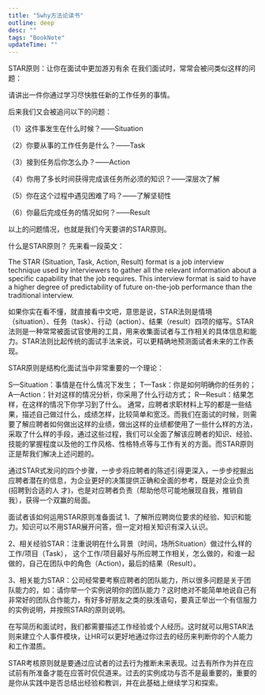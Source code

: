 ```yaml
---
title: "5why方法论读书"
outline: deep
desc: ""
tags: "BookNote"
updateTime: ""
---
```


STAR原则：让你在面试中更加游刃有余
在我们面试时，常常会被问类似这样的问题：

请讲出一件你通过学习尽快胜任新的工作任务的事情。

后来我们又会被追问以下的问题：

（1）这件事发生在什么时候？——Situation

（2）你要从事的工作任务是什么？——Task

（3）接到任务后你怎么办？——Action

（4）你用了多长时间获得完成该任务所必须的知识？——深层次了解

（5）你在这个过程中遇见困难了吗？——了解坚韧性

（6）你最后完成任务的情况如何？——Result

以上的问题情况，也就是我们今天要讲的STAR原则。

什么是STAR原则？
先来看一段英文：

The STAR (Situation, Task, Action, Result) format is a job interview technique used by interviewers to gather all the relevant information about a specific capability that the job requires. This interview format is said to have a higher degree of predictability of future on-the-job performance than the traditional interview.

如果你实在看不懂，就直接看中文吧，意思是说，STAR法则是情境（situation）、任务（task）、行动（action）、结果（result）四项的缩写。STAR法则是一种常常被面试官使用的工具，用来收集面试者与工作相关的具体信息和能力。STAR法则比起传统的面试手法来说，可以更精确地预测面试者未来的工作表现。

STAR原则是结构化面试当中非常重要的一个理论：

S—Situation：事情是在什么情况下发生；
T—Task：你是如何明确你的任务的；
A—Action：针对这样的情况分析，你采用了什么行动方式；
R—Result：结果怎样，在这样的情况下你学习到了什么。
通常，应聘者求职材料上写的都是一些结果，描述自己做过什么，成绩怎样，比较简单和宽泛。而我们在面试的时候，则需要了解应聘者如何做出这样的业绩，做出这样的业绩都使用了一些什么样的方法，采取了什么样的手段，通过这些过程，我们可以全面了解该应聘者的知识、经验、技能的掌握程度以及他的工作风格、性格特点等与工作有关的方面。而STAR原则正是帮我们解决上述问题的。

通过STAR式发问的四个步骤，一步步将应聘者的陈述引得更深入，一步步挖掘出应聘者潜在的信息，为企业更好的决策提供正确和全面的参考，既是对企业负责(招聘到合适的人 才)，也是对应聘者负责（帮助他尽可能地展现自我，推销自我），获得一个双赢的局面。

面试者该如何运用STAR原则准备面试
1、了解所应聘岗位要求的经验、知识和能力。知识可以不用STAR展开问答，但一定对相关知识有深入认识。

2、相关经验STAR：注重说明在什么背景（时间，场所Situation）做过什么样的工作/项目（Task）， 这个工作/项目最好与所应聘工作相关，怎么做的，和谁一起做的，自己在团队中的角色（Action)，最后的结果（Result）。

3、相关能力STAR：公司经常要考察应聘者的团队能力，所以很多问题是关于团队能力的，如：请你举一个实例说明你的团队能力？这时绝对不能简单地说自己有非常好的团队合作能力，有好多好朋友之类的肤浅语句，要真正举出一个有信服力的实例说明，并按照STAR的原则说明。

在写简历和面试时，我们都需要描述工作经验或个人经历。这时就可以用STAR法则来建立个人事件模块，让HR可以更好地通过你过去的经历来判断你的个人能力和工作潜质。

STAR考核原则就是要通过应试者的过去行为推断未来表现。过去有所作为并在应试前有所准备才能在应答时侃侃道来。过去的实例成功与否不是最重要的，重要的是你从实践中是否总结出经验和教训，并在此基础上继续学习和探索。

